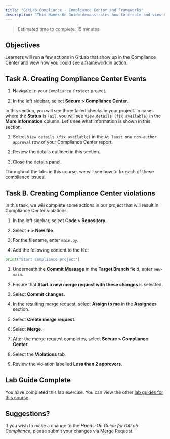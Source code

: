 ```yaml
---
title: "GitLab Compliance - Compliance Center and Frameworks"
description: "This Hands-On Guide demonstrates how to create and view Compliance Center events."
---
```


> Estimated time to complete: 15 minutes

## Objectives

Learners will run a few actions in GitLab that show up in the Compliance Center and view how you could see a framework in action.

## Task A. Creating Compliance Center Events

1. Navigate to your `Compliance Project` project.

1. In the left sidebar, select **Secure > Compliance Center**.

In this section, you will see three failed checks in your project. In cases where the **Status** is `Fail`, you will see `View details (fix available)` in the **More information** column. Let's see what information is shown in this section.

1. Select `View details (fix available)` in the `At least one non-author approval` row of your Compliance Center report.

1. Review the details outlined in this section.

1. Close the details panel.

Throughout the labs in this course, we will see how to fix each of these compliance issues.

## Task B. Creating Compliance Center violations

In this task, we will complete some actions in our project that will result in Compliance Center violations.

1. In the left sidebar, select **Code > Repository**.

1. Select **+ > New file**.

1. For the filename, enter `main.py`.

1. Add the following content to the file:

```python
print("Start compliance project")
```

1. Underneath the **Commit Message** in the **Target Branch** field, enter `new-main`.

1. Ensure that **Start a new merge request with these changes** is selected.

1. Select **Commit changes**.

1. In the resulting merge request, select **Assign to me** in the **Assignees** section.

1. Select **Create merge request**.

1. Select **Merge**.

1. After the merge request completes, select **Secure > Compliance Center**.

1. Select the **Violations** tab.

1. Review the violation labelled **Less than 2 approvers**.

## Lab Guide Complete

You have completed this lab exercise. You can view the other [lab guides for this course](/handbook/customer-success/professional-services-engineering/education-services/ilt-labs/gitlabcompliancehandson).

## Suggestions?

If you wish to make a change to the *Hands-On Guide for GitLab Compliance*, please submit your changes via Merge Request.
